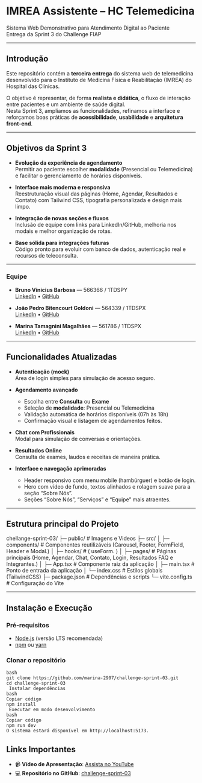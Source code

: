 # IMREA Assistente – HC Telemedicina

Sistema Web Demonstrativo para Atendimento Digital ao Paciente  
 Entrega da Sprint 3 do Challenge FIAP

---

##  Introdução

Este repositório contém a **terceira entrega** do sistema web de telemedicina desenvolvido para o Instituto de Medicina Física e Reabilitação (IMREA) do Hospital das Clínicas.

O objetivo é representar, de forma **realista e didática**, o fluxo de interação entre pacientes e um ambiente de saúde digital.  
Nesta Sprint 3, ampliamos as funcionalidades, refinamos a interface e reforçamos boas práticas de **acessibilidade**, **usabilidade** e **arquitetura front-end**.

---

## Objetivos da Sprint 3

- **Evolução da experiência de agendamento**  
  Permitir ao paciente escolher **modalidade** (Presencial ou Telemedicina) e facilitar o gerenciamento de horários disponíveis.

- **Interface mais moderna e responsiva**  
  Reestruturação visual das páginas (Home, Agendar, Resultados e Contato) com Tailwind CSS, tipografia personalizada e design mais limpo.

- **Integração de novas seções e fluxos**  
  Inclusão de equipe com links para LinkedIn/GitHub, melhoria nos modais e melhor organização de rotas.

- **Base sólida para integrações futuras**  
  Código pronto para evoluir com banco de dados, autenticação real e recursos de teleconsulta.

---

### Equipe

- **Bruno Vinicius Barbosa** — 566366 / 1TDSPY  
  [LinkedIn](https://www.linkedin.com/in/brunovbarbosaa) • [GitHub](https://github.com/brunovinicius02)

- **João Pedro Bitencourt Goldoni** — 564339 / 1TDSPX  
  [LinkedIn](https://www.linkedin.com/in/joaopedrogoldoni) • [GitHub](https://github.com/JoaoPedroBitencourtGoldoni)

- **Marina Tamagnini Magalhães** — 561786 / 1TDSPX  
  [LinkedIn](https://www.linkedin.com/in/marina-t-36b14328b) • [GitHub](https://github.com/marina-2907/marina)
  
---

## Funcionalidades Atualizadas

-  **Autenticação (mock)**  
  Área de login simples para simulação de acesso seguro.

- **Agendamento avançado**  
  - Escolha entre **Consulta** ou **Exame**  
  - Seleção de **modalidade**: Presencial ou Telemedicina  
  - Validação automática de horários disponíveis (07h às 18h)  
  - Confirmação visual e listagem de agendamentos feitos.

- **Chat com Profissionais**  
  Modal para simulação de conversas e orientações.

- **Resultados Online**  
  Consulta de exames, laudos e receitas de maneira prática.

- **Interface e navegação aprimoradas**  
  - Header responsivo com menu mobile (hambúrguer) e botão de login.  
  - Hero com vídeo de fundo, textos alinhados e rolagem suave para a seção “Sobre Nós”.  
  - Seções “Sobre Nós”, “Serviços” e “Equipe” mais atraentes.

---

## Estrutura principal do Projeto

chellange-sprint-03/
├─ public/ # Imagens e Videos
├─ src/
│ ├─ components/ # Componentes reutilizáveis (Carousel, Footer, FormField, Header e Modal.)
│ ├─ hooks/ # ( useForm. )
│ ├─ pages/ # Páginas principais (Home, Agendar, Chat, Contato, Login, Resultados FAQ e Integrantes.)
│ ├─ App.tsx # Componente raiz da aplicação
│ ├─ main.tsx # Ponto de entrada da aplicação
│ └─ index.css # Estilos globais (TailwindCSS)
├─ package.json # Dependências e scripts
└─ vite.config.ts # Configuração do Vite

---

## Instalação e Execução

###  Pré-requisitos
- [Node.js](https://nodejs.org/) (versão LTS recomendada)  
- [npm](https://www.npmjs.com/) ou [yarn](https://yarnpkg.com/)

###  Clonar o repositório
```
bash
git clone https://github.com/marina-2907/challenge-sprint-03.git
cd challenge-sprint-03
 Instalar dependências
bash
Copiar código
npm install
 Executar em modo desenvolvimento
bash
Copiar código
npm run dev
O sistema estará disponível em http://localhost:5173.
```

## Links Importantes

- 📹 **Vídeo de Apresentação**: [Assista no YouTube](https://youtu.be/eIkZiWmrJ6s?si=8ScZJ8iuMIU9_yLr)  
- 💻 **Repositório no GitHub**: [challenge-sprint-03](https://github.com/marina-2907/challenge-sprint-03)



